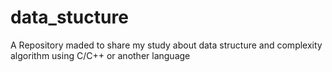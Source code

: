 # data_stucture
A Repository maded to share my study about data structure and complexity algorithm using C/C++ or another language
